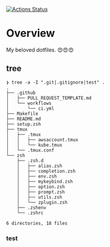 [![Actions Status](https://github.com/naka-gawa/.dotfiles/workflows/CI/badge.svg?branch=develop)](https://github.com/naka-gawa/.dotfiles/actions)

# Overview
My beloved dotfiles. 😍😍😍

## tree
```
❯ tree -a -I ".git|.gitignore|test" .
.
├── .github
│   ├── PULL_REQUEST_TEMPLATE.md
│   └── workflows
│       └── ci.yml
├── Makefile
├── README.md
├── setup.zsh
├── tmux
│   ├── .tmux
│   │   ├── awsaccount.tmux
│   │   └── kube.tmux
│   └── .tmux.conf
└── zsh
    ├── .zsh.d
    │   ├── alias.zsh
    │   ├── completion.zsh
    │   ├── env.zsh
    │   ├── mykeybind.zsh
    │   ├── option.zsh
    │   ├── prompt.zsh
    │   ├── utils.zsh
    │   └── zplugin.zsh
    ├── .zshenv
    └── .zshrc

6 directories, 18 files
```

### test
